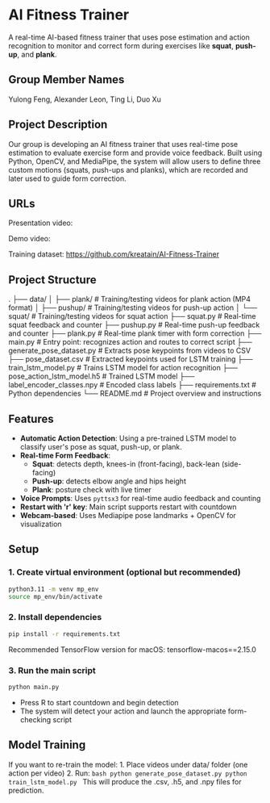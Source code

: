 # AI Fitness Trainer

A real-time AI-based fitness trainer that uses pose estimation and action recognition to monitor and correct form during exercises like **squat**, **push-up**, and **plank**.

## Group Member Names

Yulong Feng, Alexander Leon, Ting Li, Duo Xu

## Project Description

Our group is developing an AI fitness trainer that uses real-time pose estimation to evaluate exercise form and provide voice feedback. Built using Python, OpenCV, and MediaPipe, the system will allow users to define three custom motions (squats, push-ups and planks), which are recorded and later used to guide form correction. 

## URLs

Presentation video:


Demo video:


Training dataset:
https://github.com/kreatain/AI-Fitness-Trainer

## Project Structure
.
├── data/
│   ├── plank/            # Training/testing videos for plank action (MP4 format)
│   ├── pushup/           # Training/testing videos for push-up action
│   └── squat/            # Training/testing videos for squat action
├── squat.py              # Real-time squat feedback and counter
├── pushup.py             # Real-time push-up feedback and counter
├── plank.py              # Real-time plank timer with form correction
├── main.py               # Entry point: recognizes action and routes to correct script
├── generate_pose_dataset.py # Extracts pose keypoints from videos to CSV
├── pose_dataset.csv      # Extracted keypoints used for LSTM training
├── train_lstm_model.py   # Trains LSTM model for action recognition
├── pose_action_lstm_model.h5 # Trained LSTM model
├── label_encoder_classes.npy # Encoded class labels
├── requirements.txt      # Python dependencies
└── README.md             # Project overview and instructions

## Features

- **Automatic Action Detection**: Using a pre-trained LSTM model to classify user's pose as squat, push-up, or plank.
- **Real-time Form Feedback**:
  - **Squat**: detects depth, knees-in (front-facing), back-lean (side-facing)
  - **Push-up**: detects elbow angle and hips height
  - **Plank**: posture check with live timer
- **Voice Prompts**: Uses `pyttsx3` for real-time audio feedback and counting
- **Restart with 'r' key**: Main script supports restart with countdown
- **Webcam-based**: Uses Mediapipe pose landmarks + OpenCV for visualization

## Setup

### 1. Create virtual environment (optional but recommended)

```bash
python3.11 -m venv mp_env
source mp_env/bin/activate
```

### 2. Install dependencies

```bash
pip install -r requirements.txt
```
Recommended TensorFlow version for macOS: tensorflow-macos==2.15.0

### 3. Run the main script
```bash
python main.py
```
- Press R to start countdown and begin detection
- The system will detect your action and launch the appropriate form-checking script

## Model Training
If you want to re-train the model:
	1.	Place videos under data/ folder (one action per video)
	2.	Run:
    ```bash
    python generate_pose_dataset.py
    python train_lstm_model.py
    ```
This will produce the .csv, .h5, and .npy files for prediction.
